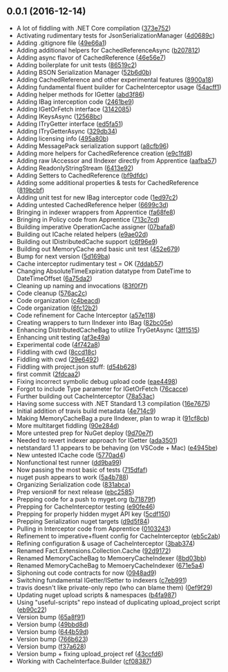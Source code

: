 <a name="0.0.1"></a>
## 0.0.1 (2016-12-14)

* A lot of fiddling with .NET Core compilation ([373e752](https://github.com/malachib/collection/commit/373e752))
* Activating rudimentary tests for JsonSerializationManager ([4d0689c](https://github.com/malachib/collection/commit/4d0689c))
* Adding .gitignore file ([49e66a1](https://github.com/malachib/collection/commit/49e66a1))
* Adding additional helpers for CachedReferenceAsync ([b207812](https://github.com/malachib/collection/commit/b207812))
* Adding async flavor of CachedReference ([46e56e7](https://github.com/malachib/collection/commit/46e56e7))
* Adding boilerplate for unit tests ([86519c2](https://github.com/malachib/collection/commit/86519c2))
* Adding BSON Serialization Manager ([52b6d0b](https://github.com/malachib/collection/commit/52b6d0b))
* Adding CachedReference and other experimental features ([8900a18](https://github.com/malachib/collection/commit/8900a18))
* Adding fundamental fluent builder for CacheInterceptor usage ([54acff1](https://github.com/malachib/collection/commit/54acff1))
* Adding helper methods for IGetter ([abd3f86](https://github.com/malachib/collection/commit/abd3f86))
* Adding IBag interception code ([2461be9](https://github.com/malachib/collection/commit/2461be9))
* Adding IGetOrFetch interface ([3142085](https://github.com/malachib/collection/commit/3142085))
* Adding IKeysAsync ([12568bc](https://github.com/malachib/collection/commit/12568bc))
* Adding ITryGetter interface ([ed5fa51](https://github.com/malachib/collection/commit/ed5fa51))
* Adding ITryGetterAsync ([329db34](https://github.com/malachib/collection/commit/329db34))
* Adding licensing info ([495a80b](https://github.com/malachib/collection/commit/495a80b))
* Adding MessagePack serialization support ([a8cfb96](https://github.com/malachib/collection/commit/a8cfb96))
* Adding more helpers for CachedReference creation ([e9c1fd8](https://github.com/malachib/collection/commit/e9c1fd8))
* Adding raw IAccessor and IIndexer directly from Apprentice ([aafba57](https://github.com/malachib/collection/commit/aafba57))
* Adding ReadonlyStringStream ([6413e92](https://github.com/malachib/collection/commit/6413e92))
* Adding Setters to CachedReference ([bf9dfdc](https://github.com/malachib/collection/commit/bf9dfdc))
* Adding some additional properties & tests for CachedReference ([819bcbf](https://github.com/malachib/collection/commit/819bcbf))
* Adding unit test for new IBag interceptor code ([1ed97c2](https://github.com/malachib/collection/commit/1ed97c2))
* Adding untested CachedReference helper ([6699c3d](https://github.com/malachib/collection/commit/6699c3d))
* Bringing in indexer wrappers from Apprentice ([fa68fe8](https://github.com/malachib/collection/commit/fa68fe8))
* Bringing in Policy code from Apprentice ([713c7cd](https://github.com/malachib/collection/commit/713c7cd))
* Building imperative OperationCache assigner ([07bafa8](https://github.com/malachib/collection/commit/07bafa8))
* Building out ICache related helpers ([e9ae02d](https://github.com/malachib/collection/commit/e9ae02d))
* Building out IDistributedCache support ([c6f96e9](https://github.com/malachib/collection/commit/c6f96e9))
* Building out MemoryCache and basic unit test ([452e679](https://github.com/malachib/collection/commit/452e679))
* Bump for next version ([5d169ba](https://github.com/malachib/collection/commit/5d169ba))
* Cache interceptor rudimentary test = OK ([7ddab57](https://github.com/malachib/collection/commit/7ddab57))
* Changing AbsoluteTimeExpiration datatype from DateTime to DateTimeOffset ([6a75da2](https://github.com/malachib/collection/commit/6a75da2))
* Cleaning up naming and invocations ([83f0f7f](https://github.com/malachib/collection/commit/83f0f7f))
* Code cleanup ([576ac2c](https://github.com/malachib/collection/commit/576ac2c))
* Code organization ([c4beacd](https://github.com/malachib/collection/commit/c4beacd))
* Code organization ([6fc12b2](https://github.com/malachib/collection/commit/6fc12b2))
* Code refinement for Cache Interceptor ([a57e118](https://github.com/malachib/collection/commit/a57e118))
* Creating wrappers to turn IIndexer into IBag ([82bc05e](https://github.com/malachib/collection/commit/82bc05e))
* Enhancing DistributedCacheBag to utilize TryGetAsync ([3ff1515](https://github.com/malachib/collection/commit/3ff1515))
* Enhancing unit testing ([af3e49a](https://github.com/malachib/collection/commit/af3e49a))
* Experimental code ([4f742a8](https://github.com/malachib/collection/commit/4f742a8))
* Fiddling with cwd ([8ccd18c](https://github.com/malachib/collection/commit/8ccd18c))
* Fiddling with cwd ([29e6492](https://github.com/malachib/collection/commit/29e6492))
* Fiddling with project.json stuff: ([d54b628](https://github.com/malachib/collection/commit/d54b628))
* first commit ([2fdcaa2](https://github.com/malachib/collection/commit/2fdcaa2))
* Fixing incorrect symbolic debug upload code ([eae4498](https://github.com/malachib/collection/commit/eae4498))
* Forgot to include Type parameter for IGetOrFetch ([76cacce](https://github.com/malachib/collection/commit/76cacce))
* Further building out CacheInterceptor ([78a53ac](https://github.com/malachib/collection/commit/78a53ac))
* Having some success with .NET Standard 1.3 compilation ([16e7675](https://github.com/malachib/collection/commit/16e7675))
* Initial addition of travis build metadata ([4e714c9](https://github.com/malachib/collection/commit/4e714c9))
* Making MemoryCacheBag a pure IIndexer, plan to wrap it ([91cf8cb](https://github.com/malachib/collection/commit/91cf8cb))
* More multitarget fiddling ([90e284d](https://github.com/malachib/collection/commit/90e284d))
* More untested prep for NuGet deploy ([9d70e7f](https://github.com/malachib/collection/commit/9d70e7f))
* Needed to revert indexer approach for IGetter ([ada3501](https://github.com/malachib/collection/commit/ada3501))
* netstandard 1.1 appears to be behaving (on VSCode + Mac) ([e4945be](https://github.com/malachib/collection/commit/e4945be))
* New untested ICache code ([5770ad4](https://github.com/malachib/collection/commit/5770ad4))
* Nonfunctional test runner ([dd9ba99](https://github.com/malachib/collection/commit/dd9ba99))
* Now passing the most basic of tests ([715dfaf](https://github.com/malachib/collection/commit/715dfaf))
* nuget push appears to work ([5a4b788](https://github.com/malachib/collection/commit/5a4b788))
* Organizing Serialization code ([831abca](https://github.com/malachib/collection/commit/831abca))
* Prep version# for next release ([ebc2585](https://github.com/malachib/collection/commit/ebc2585))
* Prepping code for a push to myget.org ([b71879f](https://github.com/malachib/collection/commit/b71879f))
* Prepping for CacheInterceptor testing ([e90fe46](https://github.com/malachib/collection/commit/e90fe46))
* Prepping for properly hidden myget API key ([5cdf150](https://github.com/malachib/collection/commit/5cdf150))
* Prepping Serialization nuget targets ([d9d5f84](https://github.com/malachib/collection/commit/d9d5f84))
* Pulling in Interceptor code from Apprentice ([0103243](https://github.com/malachib/collection/commit/0103243))
* Refinement to imperative+fluent config for CacheInterceptor ([eb5c2ab](https://github.com/malachib/collection/commit/eb5c2ab))
* Refining configuration & usage of CacheInterceptor ([3bab374](https://github.com/malachib/collection/commit/3bab374))
* Renamed Fact.Extensions.Collection.Cache ([92d9172](https://github.com/malachib/collection/commit/92d9172))
* Renamed MemoryCacheBag to MemoeryCacheIndexer ([8bd03bb](https://github.com/malachib/collection/commit/8bd03bb))
* Renamed MemoryCacheBag to MemoeryCacheIndexer ([671e5a4](https://github.com/malachib/collection/commit/671e5a4))
* Siphoning out code contracts for now ([0948ad9](https://github.com/malachib/collection/commit/0948ad9))
* Switching fundamental IGetter/ISetter to indexers ([c7eb991](https://github.com/malachib/collection/commit/c7eb991))
* travis doesn't like private-only repo (who can blame them) ([0ef9f29](https://github.com/malachib/collection/commit/0ef9f29))
* Updating nuget upload scripts & namespaces ([b4fa987](https://github.com/malachib/collection/commit/b4fa987))
* Using "useful-scripts" repo instead of duplicating upload_project script ([eb90c22](https://github.com/malachib/collection/commit/eb90c22))
* Version bump ([65a8f91](https://github.com/malachib/collection/commit/65a8f91))
* Version bump ([49bbd8d](https://github.com/malachib/collection/commit/49bbd8d))
* Version bump ([644b59d](https://github.com/malachib/collection/commit/644b59d))
* Version bump ([766b623](https://github.com/malachib/collection/commit/766b623))
* Version bump ([f37a628](https://github.com/malachib/collection/commit/f37a628))
* Version bump + fixing upload_project ref ([43ccfd6](https://github.com/malachib/collection/commit/43ccfd6))
* Working with CacheInterface.Builder ([cf08387](https://github.com/malachib/collection/commit/cf08387))



